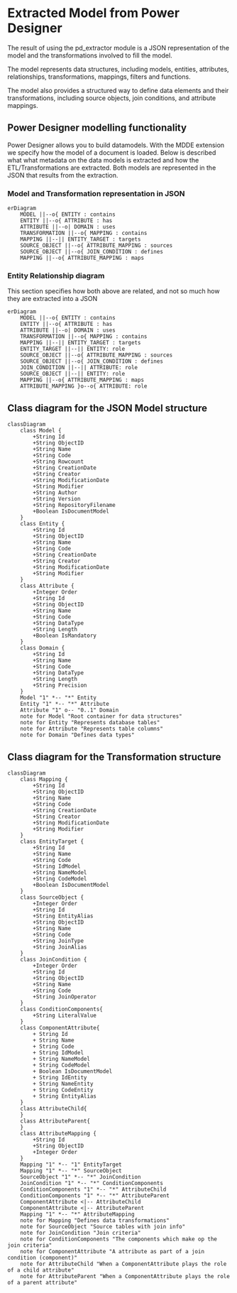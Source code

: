 # Extracted Model from Power Designer

The result of using the pd_extractor module is a JSON representation of the model and the transformations involved to fill the model.

The model represents data structures, including models, entities, attributes, relationships, transformations, mappings, filters and functions.

The model also provides a structured way to define data elements and their transformations, including source objects, join conditions, and attribute mappings.

## Power Designer modelling functionality

Power Designer allows you to build datamodels. With the MDDE extension we specify how the model of a document is loaded. Below is described what what metadata on the data models is extracted and how the ETL/Transformations are extracted. Both models are represented in the JSON that results from the extraction.

### Model and Transformation representation in JSON

```mermaid
erDiagram
    MODEL ||--o{ ENTITY : contains
    ENTITY ||--o{ ATTRIBUTE : has
    ATTRIBUTE ||--o| DOMAIN : uses
    TRANSFORMATION ||--o{ MAPPING : contains
    MAPPING ||--|| ENTITY_TARGET : targets
    SOURCE_OBJECT ||--o{ ATTRIBUTE_MAPPING : sources
    SOURCE_OBJECT ||--o{ JOIN_CONDITION : defines
    MAPPING ||--o{ ATTRIBUTE_MAPPING : maps
```

### Entity Relationship diagram

This section specifies how both above are related, and not so much how they are extracted into a JSON

```mermaid
erDiagram
    MODEL ||--o{ ENTITY : contains
    ENTITY ||--o{ ATTRIBUTE : has
    ATTRIBUTE ||--o| DOMAIN : uses
    TRANSFORMATION ||--o{ MAPPING : contains
    MAPPING ||--|| ENTITY_TARGET : targets
    ENTITY_TARGET ||--|| ENTITY: role
    SOURCE_OBJECT ||--o{ ATTRIBUTE_MAPPING : sources
    SOURCE_OBJECT ||--o{ JOIN_CONDITION : defines
    JOIN_CONDITION ||--|| ATTRIBUTE: role
    SOURCE_OBJECT ||--|| ENTITY: role
    MAPPING ||--o{ ATTRIBUTE_MAPPING : maps
    ATTRIBUTE_MAPPING }o--o{ ATTRIBUTE: role
```

## Class diagram for the JSON Model structure

```mermaid
classDiagram
    class Model {
        +String Id
        +String ObjectID
        +String Name
        +String Code
        +String Rowcount
        +String CreationDate
        +String Creator
        +String ModificationDate
        +String Modifier
        +String Author
        +String Version
        +String RepositoryFilename
        +Boolean IsDocumentModel
    }
    class Entity {
        +String Id
        +String ObjectID
        +String Name
        +String Code
        +String CreationDate
        +String Creator
        +String ModificationDate
        +String Modifier
    }
    class Attribute {
        +Integer Order
        +String Id
        +String ObjectID
        +String Name
        +String Code
        +String DataType
        +String Length
        +Boolean IsMandatory
    }
    class Domain {
        +String Id
        +String Name
        +String Code
        +String DataType
        +String Length
        +String Precision
    }
    Model "1" *-- "*" Entity
    Entity "1" *-- "*" Attribute
    Attribute "1" o-- "0..1" Domain
    note for Model "Root container for data structures"
    note for Entity "Represents database tables"
    note for Attribute "Represents table columns"
    note for Domain "Defines data types"
```

## Class diagram for the Transformation structure

```mermaid
classDiagram
    class Mapping {
        +String Id
        +String ObjectID
        +String Name
        +String Code
        +String CreationDate
        +String Creator
        +String ModificationDate
        +String Modifier
    }
    class EntityTarget {
        +String Id
        +String Name
        +String Code
        +String IdModel
        +String NameModel
        +String CodeModel
        +Boolean IsDocumentModel
    }
    class SourceObject {
        +Integer Order
        +String Id
        +String EntityAlias
        +String ObjectID
        +String Name
        +String Code
        +String JoinType
        +String JoinAlias
    }
    class JoinCondition {
        +Integer Order
        +String Id
        +String ObjectID
        +String Name
        +String Code
        +String JoinOperator
    }
    class ConditionComponents{
        +String LiteralValue
    }
    class ComponentAttribute{
        + String Id
        + String Name
        + String Code
        + String IdModel
        + String NameModel
        + String CodeModel
        + Boolean IsDocumentModel
        + String IdEntity
        + String NameEntity
        + String CodeEntity
        + String EntityAlias
    }
    class AttributeChild{
    }
    class AttributeParent{
    }
    class AttributeMapping {
        +String Id
        +String ObjectID
        +Integer Order
    }
    Mapping "1" *-- "1" EntityTarget
    Mapping "1" *-- "*" SourceObject
    SourceObject "1" *-- "*" JoinCondition
    JoinCondition "1" *-- "*" ConditionComponents
    ConditionComponents "1" *-- "*" AttributeChild
    ConditionComponents "1" *-- "*" AttributeParent
    ComponentAttribute <|-- AttributeChild
    ComponentAttribute <|-- AttributeParent
    Mapping "1" *-- "*" AttributeMapping
    note for Mapping "Defines data transformations"
    note for SourceObject "Source tables with join info"
    note for JoinCondition "Join criteria"
    note for ConditionComponents "The components which make op the join criteria"
    note for ComponentAttribute "A attribute as part of a join condition (component)"
    note for AttributeChild "When a ComponentAttribute plays the role of a child attribute"
    note for AttributeParent "When a ComponentAttribute plays the role of a parent attribute"
```
